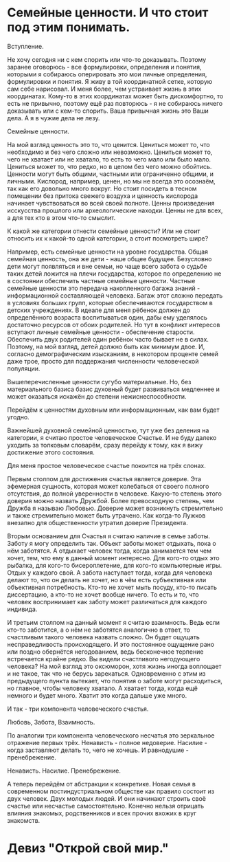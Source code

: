 # Семейные ценности. И что стоит под этим понимать.

Вступление.

Не хочу сегодня ни с кем спорить или что-то доказывать. Поэтому заранее оговорюсь - все формулировки, определения и понятия, которыми я собираюсь оперировать это мои личные определения, формулировки и понятия. Я живу в той координатной сетке, которую сам себе нарисовал. И меня более, чем устраивает жизнь в этих координатах. Кому-то в этих координатах может быть дискомфортно, то есть не привычно, поэтому ещё раз повторюсь - я не собираюсь ничего доказывать или с кем-то спорить. Ваша привычная жизнь это Ваши дела. А я в чужие дела не лезу.


Семейные ценности.

На мой взгляд ценность это то, что ценится. Цениться может то, что необходимо и без чего сложно или невозможно. Цениться может то, чего не хватает или не хватало, то есть то чего мало или было мало. Цениться может то, что редко, но в целом без чего можно обойтись. Ценности могут быть общими, частными или ограниченно общими, и личными. Кислород, например, ценен, но мы не всегда это осознаём, так как его довольно много вокруг. Но стоит посидеть в тесном помещении без притока свежего воздуха и ценность кислорода начинает чувствоваться во всей своей полноте. Ценны произведения исскусства прошлого или археологические находки. Ценны не для всех, а для тех кто в этом что-то смыслит. 

К какой же категории отнести семейные ценности? Или не стоит относить их к какой-то одной категории, а стоит посмотреть шире?

Например, есть семейные ценности на уровне государства. Общая семейная ценность, она же дети - наше общее будущее. Безусловно дети могут появляться и вне семьи, но чаще всего забота о судьбе таких детей ложится на плечи государства, которое по определению не в состоянии обеспечить частные семейные ценности. Частные семейные ценности это передача  накопленного багажа знаний - информационной составляющей человека. Багаж этот сложно передать в условиях больших групп, которые обеспечиваются государством в детских учреждениях. В идеале для меня рёбенок должен до определённого возраста воспитываться один, дабы ему уделялось достаточно ресурсов от обоих родителей. Но тут в конфликт интересов вступают личные семейные ценности - обеспечение старости. Обеспечить двух родителей один ребёнок часто бывает не в силах. Поэтому, на мой взгляд, детей должно быть как минимум двое. И, согласно демографическим изысканиям, в некотором проценте семей даже трое, просто для поддержания численности человеческой популяции. 

Вышеперечисленные ценности сугубо материальные. Но, без материального базиса базис духовный будет развиваться медленнее и может оказаться искажён до степени нежиснеспособности.

Перейдём к ценностям духовным или информационным, как вам будет угодно.

Важнейшей духовной семейной ценностью, тут уже без деления на категории, я считаю простое человеческое Счастье. И не буду далеко уходить за толковым словарём, сразу перейду к тому, как я вижу достижение этого состояния.

Для меня простое человеческое счастье покоится на трёх слонах. 

Первым столпом для достижения счастья является доверие. Эта эфемерная сущность, которая может колебаться от своего полного отсутствия, до полной уверенности в человеке. Какую-то степень этого доверия можно назвать Дружбой. Более превосходную степень, чем Дружба я называю Любовью. Доверие может возникнуть стремительно и также стремительно может быть утрачено. Как когда-то Лужков внезапно для общественности утратил доверие Президента. 

Вторым основанием для Счастья я считаю наличие в семье заботы. Заботу я могу определить так. Объект заботы может отдыхать, пока о нём заботятся. А отдыхает человек тогда, когда занимается тем чем хочет, тем, что ему в данный момент интересно. Для кого-то отдых это рыбалка, для кого-то бисероплетение, для кого-то компьютерные игры. Отдых у каждого свой. А забота наступает тогда, когда для человека делают то, что он делать не хочет, но в чём есть субъективная или объективная потребность. Кто-то не хочет мыть посуду, кто-то писать диссертацию, а кто-то не хочет вообще ничего. То есть и то, что человек воспринимает как заботу  может различаться для каждого индивида. 

И третьим столпом на данный момент я считаю взаимность.  Ведь если кто-то заботится, а о нём не заботятся аналогично в ответ, то счастливым такого человека назвать сложно. Он будет ощущать несправедливость происходящего. И это постоянное ощущение рано или поздно обернётся негодованием, ведь бесконечное терпение встречается крайне редко. Вы видели счастливого негодующего человека? На мой взгляд это оксюморон, хотя жизнь иногда воплощает и не такое, так что не берусь зарекаться. Одновременно с этим из предыдущего пункта вытекает, что понятия о заботе могут расходиться, но главное, чтобы человеку хватало. А хватает тогда, когда ещё немного и будет много. Хватит это когда дальше уже много. 

И так - три компонента человеческого счастья. 

Любовь, Забота, Взаимность. 

По аналогии три компонента человеческого несчатья это зеркальное отражение первых трёх. Ненависть - полное недоверие. Насилие - когда заставляют делать то, чего не хочешь. И равнодушие - пренебрежение. 

Ненависть. Насилие. Пренебрежение.

А теперь перейдём от абстракции к конкретике. Новая семья в современном постиндустриальном обществе как правило состоит из двух человек. Двух молодых людей. И они начинают строить своё счастье или несчастье самостоятельно. Конечно нельзя отрицать влияния знакомых, родственников и всех прочих вхожих в круг знакомств. 



# Девиз "Открой свой мир."